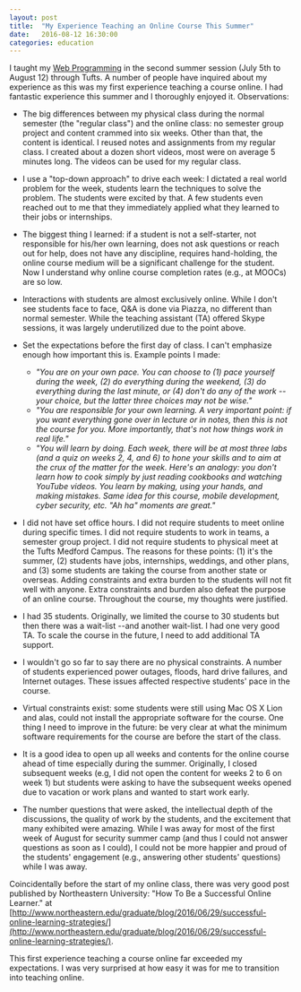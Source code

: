 ```yaml
---
layout: post
title:  "My Experience Teaching an Online Course This Summer"
date:   2016-08-12 16:30:00
categories: education
---
```


I taught my [Web Programming](https://tuftsdev.github.io/WebProgramming) in the second summer session (July 5th to August 12) through Tufts.  A number of people have inquired about my experience as this was my first experience teaching a course online.  I had fantastic experience this summer and I thoroughly enjoyed it.  Observations:

* The big differences between my physical class during the normal semester (the "regular class") and the online class: no semester group project and content crammed into six weeks.  Other than that, the content is identical.  I reused notes and assignments from my regular class.  I created about a dozen short videos, most were on average 5 minutes long.  The videos can be used for my regular class.

* I use a "top-down approach" to drive each week: I dictated a real world problem for the week, students learn the techniques to solve the problem.  The students were excited by that.  A few students even reached out to me that they immediately applied what they learned to their jobs or internships.

* The biggest thing I learned: if a student is not a self-starter, not responsible for his/her own learning, does not ask questions or reach out for help, does not have any discipline, requires hand-holding, the online course medium will be a significant challenge for the student. Now I understand why online course completion rates (e.g., at MOOCs) are so low.

* Interactions with students are almost exclusively online. While I don't see students face to face, Q&A is done via Piazza, no different than normal semester.  While the teaching assistant (TA) offered Skype sessions, it was largely underutilized due to the point above.

* Set the expectations before the first day of class.  I can't emphasize enough how important this is.  Example points I made:
	* _"You are on your own pace.  You can choose to (1) pace yourself during the week, (2) do everything during the weekend, (3) do everything during the last minute, or (4) don't do any of the work --your choice, but the latter three choices may not be wise."_
	* _"You are responsible for your own learning.  A very important point: if you want everything gone over in lecture or in notes, then this is not the course for you. More importantly, that's not how things work in real life."_
	* _"You will learn by doing.  Each week, there will be at most three labs (and a quiz on weeks 2, 4, and 6) to hone your skills and to aim at the crux of the matter for the week.  Here's an analogy: you don't learn how to cook simply by just reading cookbooks and watching YouTube videos.  You learn by making, using your hands, and making mistakes.  Same idea for this course, mobile development, cyber security, etc.  "Ah ha" moments are great."_

* I did not have set office hours.  I did not require students to meet online during specific times. I did not require students to work in teams, a semester group project.  I did not require students to physical meet at the Tufts Medford Campus.  The reasons for these points: (1) it's the summer, (2) students have jobs, internships, weddings, and other plans, and (3) some students are taking the course from another state or overseas.  Adding constraints and extra burden to the students will not fit well with anyone.  Extra constraints and burden also defeat the purpose of an online course.  Throughout the course, my thoughts were justified.  

* I had 35 students.  Originally, we limited the course to 30 students but then there was a wait-list --and another wait-list.  I had one very good TA.  To scale the course in the future, I need to add additional TA support.

* I wouldn't go so far to say there are no physical constraints.  A number of students experienced power outages, floods, hard drive failures, and Internet outages.  These issues affected respective students' pace in the course.

* Virtual constraints exist: some students were still using Mac OS X Lion and alas, could not install the appropriate software for the course.  One thing I need to improve in the future: be very clear at what the minimum software requirements for the course are before the start of the class.

* It is a good idea to open up all weeks and contents for the online course ahead of time especially during the summer. Originally, I closed subsequent weeks (e.g, I did not open the content for weeks 2 to 6 on week 1) but students were asking to have the subsequent weeks opened due to vacation or work plans and wanted to start work early.

* The number questions that were asked, the intellectual depth of the discussions, the quality of work by the students, and the excitement that many exhibited were amazing.  While I was away for most of the first week of August for security summer camp (and thus I could not answer questions as soon as I could), I could not be more happier and proud of the students' engagement (e.g., answering other students' questions) while I was away.

Coincidentally before the start of my online class, there was very good post published by Northeastern University: "How To Be a Successful Online Learner." at [http://www.northeastern.edu/graduate/blog/2016/06/29/successful-online-learning-strategies/](http://www.northeastern.edu/graduate/blog/2016/06/29/successful-online-learning-strategies/).

This first experience teaching a course online far exceeded my expectations.  I was very surprised at how easy it was for me to transition into teaching online.